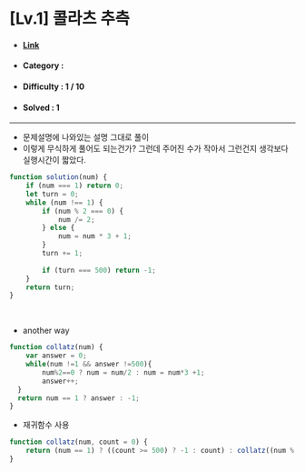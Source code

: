 # [Lv.1] 콜라츠 추측 
* #### [Link](https://school.programmers.co.kr/learn/courses/30/lessons/12943)
* #### Category : 
* #### Difficulty : 1 / 10  
* #### Solved : 1

<hr />

* 문제설명에 나와있는 설명 그대로 풀이
* 이렇게 무식하게 풀어도 되는건가? 그런데 주어진 수가 작아서 그런건지 생각보다 실행시간이 짧았다.
```js
function solution(num) {    
    if (num === 1) return 0;
    let turn = 0;
    while (num !== 1) {
        if (num % 2 === 0) {
            num /= 2;
        } else {
            num = num * 3 + 1;
        }
        turn += 1;
        
        if (turn === 500) return -1;
    }
    return turn;
}
```

<br />

* another way
```js
function collatz(num) {
    var answer = 0;
    while(num !=1 && answer !=500){
    	num%2==0 ? num = num/2 : num = num*3 +1;
    	answer++;
  }
  return num == 1 ? answer : -1;
}
```
* 재귀함수 사용
```js
function collatz(num, count = 0) {
    return (num == 1) ? ((count >= 500) ? -1 : count) : collatz((num % 2 == 0) ? num / 2 : (num * 3) + 1, ++count);
}
```